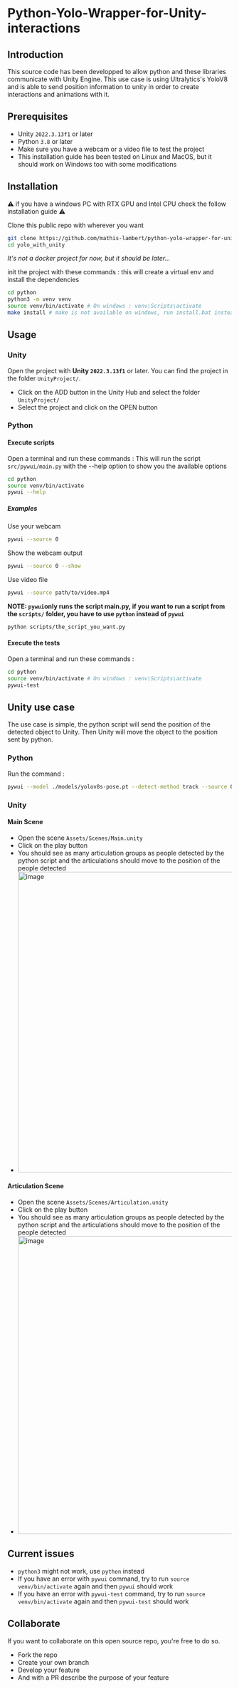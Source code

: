 # Python-Yolo-Wrapper-for-Unity-interactions

## Introduction
This source code has been developped to allow python and these libraries communicate with Unity Engine. This use case is using Ultralytics's YoloV8 and is able to send position information to unity in order to create interactions and animations with it.

## Prerequisites
- Unity `2022.3.13f1` or later
- Python `3.8` or later
- Make sure you have a webcam or a video file to test the project
- This installation guide has been tested on Linux and MacOS, but it should work on Windows too with some modifications

## Installation
⚠️ if you have a windows PC with RTX GPU and Intel CPU check the follow installation guide ⚠️

Clone this public repo with wherever you want
```bash
git clone https://github.com/mathis-lambert/python-yolo-wrapper-for-unity-interactions yolo_with_unity
cd yolo_with_unity
```
*It's not a docker project for now, but it should be later...*

init the project with these commands :
this will create a virtual env and install the dependencies
```bash
cd python
python3 -m venv venv
source venv/bin/activate # On windows : venv\Scripts\activate
make install # make is not available on windows, run install.bat instead (not tested)
```

## Usage
### Unity
Open the project with **Unity `2022.3.13f1`** or later. You can find the project in the folder `UnityProject/`.
- Click on the ADD button in the Unity Hub and select the folder `UnityProject/`
- Select the project and click on the OPEN button

### Python
#### Execute scripts
Open a terminal and run these commands :
This will run the script `src/pywui/main.py` with the --help option to show you the available options
```bash
cd python
source venv/bin/activate
pywui --help
```

##### Examples
Use your webcam
```bash
pywui --source 0
```

Show the webcam output
```bash
pywui --source 0 --show
```

Use video file
```bash
pywui --source path/to/video.mp4
```

**NOTE: `pywui`only runs the script main.py, if you want to run a script from the `scripts/` folder, you have to use `python` instead of `pywui`**
```bash 
python scripts/the_script_you_want.py
```

#### Execute the tests
Open a terminal and run these commands :
```bash
cd python
source venv/bin/activate # On windows : venv\Scripts\activate
pywui-test
```

## Unity use case
The use case is simple, the python script will send the position of the detected object to Unity. Then Unity will move the object to the position sent by python.

### Python
Run the command :
```bash
pywui --model ./models/yolov8s-pose.pt --detect-method track --source 0 --conf 0.7 --filter
```

### Unity
#### Main Scene
- Open the scene `Assets/Scenes/Main.unity`
- Click on the play button
- You should see as many articulation groups as people detected by the python script and the articulations should move to the position of the people detected
- <img width="675" alt="image" src="https://github.com/mathis-lambert/Python-Yolo-Wrapper-for-Unity-interactions/assets/93223257/961683fb-3a5c-4ae8-b1d1-efb04767c28b">


#### Articulation Scene
- Open the scene `Assets/Scenes/Articulation.unity`
- Click on the play button
- You should see as many articulation groups as people detected by the python script and the articulations should move to the position of the people detected
- <img width="669" alt="image" src="https://github.com/mathis-lambert/Python-Yolo-Wrapper-for-Unity-interactions/assets/93223257/4295744c-4853-4afc-8dc1-295cd1d97f3a">



## Current issues
- `python3` might not work, use `python` instead
- If you have an error with `pywui` command, try to run `source venv/bin/activate` again and then `pywui` should work
- If you have an error with `pywui-test` command, try to run `source venv/bin/activate` again and then `pywui-test` should work

## Collaborate
If you want to collaborate on this open source repo, you're free to do so.
- Fork the repo
- Create your own branch
- Develop your feature
- And with a PR describe the purpose of your feature


